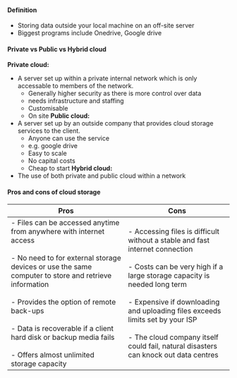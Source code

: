#### Definition
- Storing data outside your local machine on an off-site server
- Biggest programs include Onedrive, Google drive

#### Private vs Public vs Hybrid cloud
**Private cloud:**
- A server set up within a private internal network which is only accessable to members of the network. 
	- Generally higher security as there is more control over data
	- needs infrastructure and staffing
	- Customisable
	- On site
**Public cloud:** 
- A server set up by an outside company that provides cloud storage services to the client. 
	- Anyone can use the service
	- e.g. google drive
	- Easy to scale
	- No capital costs
	- Cheap to start
**Hybrid cloud:**
- The use of both private and public cloud within a network

#### Pros and cons of cloud storage


| Pros                                                                                                                                                                                                                                                                                                                                                                      | Cons                                                                                                                                                                                                                                                                                                                                                     |     
| ------------------------------------------------------------------------------------------------------------------------------------------------------------------------------------------------------------------------------------------------------------------------------------------------------------------------------------------------------------------------- | -------------------------------------------------------------------------------------------------------------------------------------------------------------------------------------------------------------------------------------------------------------------------------------------------------------------------------------------------------- | 
| - Files can be accessed anytime from anywhere with internet access<br>    <br>- No need to for external storage devices or use the same computer to store and retrieve information<br>    <br>- Provides the option of remote back-ups<br>    <br>- Data is recoverable if a client hard disk or backup media fails<br>    <br>- Offers almost unlimited storage capacity | - Accessing files is difficult without a stable and fast internet connection<br>    <br>- Costs can be very high if a large storage capacity is needed long term<br>    <br>- Expensive if downloading and uploading files exceeds limits set by your ISP<br>    <br>- The cloud company itself could fail, natural disasters can knock out data centres | **  |
